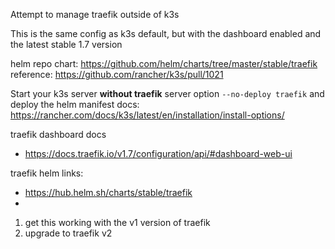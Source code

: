 Attempt to manage traefik outside of k3s

This is the same config as k3s default, but with the dashboard enabled and the latest stable 1.7 version

helm repo chart: https://github.com/helm/charts/tree/master/stable/traefik
reference: https://github.com/rancher/k3s/pull/1021

Start your k3s server **without traefik** server option `--no-deploy traefik` and deploy the helm manifest
docs: https://rancher.com/docs/k3s/latest/en/installation/install-options/

traefik dashboard docs
  - https://docs.traefik.io/v1.7/configuration/api/#dashboard-web-ui

traefik helm links:
  - https://hub.helm.sh/charts/stable/traefik
  -

1. get this working with the v1 version of traefik
2. upgrade to traefik v2

